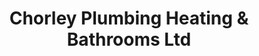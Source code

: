 ---
title: "Chorley Plumbing Heating & Bathrooms Ltd"
url: /chorley/chorley-plumbing-heating-and-bathrooms-ltd/
shop: trade
---